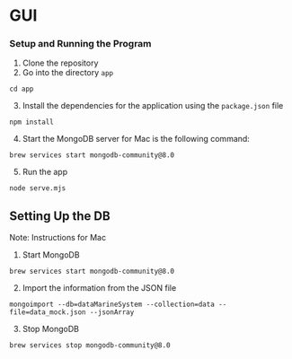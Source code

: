 # GUI

### Setup and Running the Program
1. Clone the repository
2. Go into the directory `app`
```
cd app
```
3. Install the dependencies for the application using the `package.json` file
```
npm install
```
4. Start the MongoDB server for Mac is the following command:
```
brew services start mongodb-community@8.0
```
5. Run the app
```
node serve.mjs
```


## Setting Up the DB
Note: Instructions for Mac

1. Start MongoDB
```
brew services start mongodb-community@8.0
```
2. Import the information from the JSON file
```
mongoimport --db=dataMarineSystem --collection=data --file=data_mock.json --jsonArray 
```
3. Stop MongoDB
```
brew services stop mongodb-community@8.0
```
